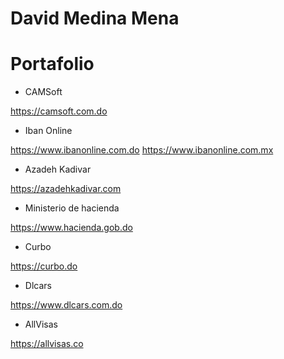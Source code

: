 # David Medina Mena

# Portafolio
- CAMSoft
  
https://camsoft.com.do

- Iban Online
  
https://www.ibanonline.com.do
https://www.ibanonline.com.mx

- Azadeh Kadivar
  
https://azadehkadivar.com

- Ministerio de hacienda
  
https://www.hacienda.gob.do

- Curbo
  
https://curbo.do

- Dlcars
  
https://www.dlcars.com.do

- AllVisas
  
https://allvisas.co
